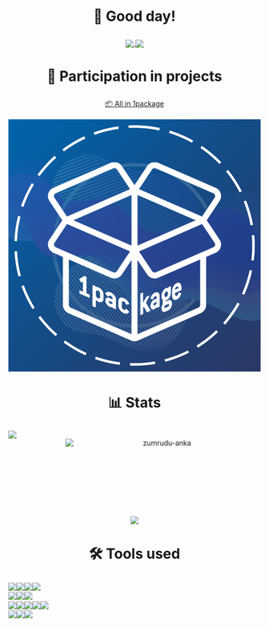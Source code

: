 <h1><p align="center">👋 Good day!</p></h1>

<p align="center">
	<a href="https://github.com/SecorD0" target="_blank">
		<img align="center" src="https://komarev.com/ghpvc/?username=SecorD0&style=flat-square&color=fc3a5a&label=Visitors">
	</a>
	<a href="https://github.com/SecorD0?tab=followers" target="_blank">
		<img align="center" src="https://img.shields.io/github/followers/SecorD0?style=social">
	</a>
</p>

<h1><p align="center">🔗 Participation in projects</p></h1>

<p align="center">
	<a href="https://t.me/OnePackage" target="_blank">
		📦 All in 1package
	</a>
	<br><br>
	<a href="https://t.me/OnePackage" target="_blank">
		<img src="./images/1package_logo.png">
	</a>
</p>

<h1><p align="center">📊 Stats</p></h1>

<p align=center>
<div align=center>
	<a href="https://github.com/SecorD0" title="GitHub Stats">
		<img align="left" width=390 src="https://github-readme-stats.vercel.app/api?username=SecorD0&bg_color=20232a&title_color=b353d2&text_color=ffffff&icon_color=08fefd&show_icons=true&rank_icon=percentile">
	</a>
	<a href="https://github.com/SecorD0" title="Streak Stats">
		<img align="right" width=390 src="https://github-readme-streak-stats.herokuapp.com/?user=SecorD0&background=20232a&stroke=b353d2&ring=08fefd&fire=08fefd&currStreakNum=ffffff&sideNums=ffffff&currStreakLabel=08fefd&sideLabels=b353d2&dates=ffffff&excludeDaysLabel=ffffff&hide_border=true" alt="zumrudu-anka">
	</a>
</div>
<br><br><br><br><br><br><br><br><br>
<div align=center>
	<a href="https://github.com/SecorD0" title="Most Used Languages">
		<img width=325 align="center" src="https://github-readme-stats.vercel.app/api/top-langs/?username=SecorD0&bg_color=20232a&title_color=b353d2&text_color=ffffff&layout=compact">
	</a>
</div>
</p>

<h1><p align="center">🛠 Tools used</p></h1>

<p><a href="https://github.com/SecorD0" target="_blank" rel="noopener"> <img src="https://img.shields.io/badge/Operating systems--information?style=flat-square&amp;logoColor=000&amp;color=ffff00" align="center"></a><a href="https://en.wikipedia.org/wiki/Linux" target="_blank" rel="noopener"><img src="https://img.shields.io/badge/Linux-informational?style=flat-square&amp;logo=linux&amp;logoColor=000&amp;color=ffff00" align="center"></a><a href="https://en.wikipedia.org/wiki/Microsoft_Windows" target="_blank" rel="noopener"><img src="https://img.shields.io/badge/Windows-informational?style=flat-square&amp;logo=windows&amp;logoColor=fff&amp;color=0178d4" align="center"></a><a href="https://en.wikipedia.org/wiki/Android_(operating_system)" target="_blank" rel="noopener"><img src="https://img.shields.io/badge/Android-informational?style=flat-square&amp;logo=android&amp;text_color=fff&amp;logoColor=fff&amp;color=a3c739" align="center"> <br></a> <a href="https://github.com/SecorD0" target="_blank" rel="noopener"> <img src="https://img.shields.io/badge/Languages--information?style=flat-square&amp;color=3474a7" align="center"></a><a href="https://en.wikipedia.org/wiki/Python_(programming_language)" target="_blank" rel="noopener"><img src="https://img.shields.io/badge/Python-informational?style=flat-square&amp;logo=python&amp;logoColor=fff&amp;color=3474a7" align="center"></a><a href="https://en.wikipedia.org/wiki/Bash_(Unix_shell)" target="_blank" rel="noopener"><img src="https://img.shields.io/badge/Bash-informational?style=flat-square&amp;logo=gnu-bash&amp;logoColor=fff&amp;color=3e474a" align="center"></a><a> <br></a> <a href="https://github.com/SecorD0" target="_blank" rel="noopener"> <img src="https://img.shields.io/badge/Tools--information?style=flat-square&amp;color=2395ec" align="center"></a><a href="https://en.wikipedia.org/wiki/Docker_(software)" target="_blank" rel="noopener"><img src="https://img.shields.io/badge/Docker-informational?style=flat-square&amp;logo=docker&amp;logoColor=fff&amp;color=2395ec" align="center"></a><a href="https://en.wikipedia.org/wiki/Grafana" target="_blank" rel="noopener"><img src="https://img.shields.io/badge/Grafana-informational?style=flat-square&amp;logo=grafana&amp;logoColor=fff&amp;color=f15b25" align="center"></a><a href="https://en.wikipedia.org/wiki/InfluxDB" target="_blank" rel="noopener"><img src="https://img.shields.io/badge/InfluxDB-informational?style=flat-square&amp;logo=influxdb&amp;logoColor=fff&amp;color=22adf6" align="center"></a><a href="https://en.wikipedia.org/wiki/MySQL" target="_blank" rel="noopener"><img src="https://img.shields.io/badge/MySQL-informational?style=flat-square&amp;logo=mysql&amp;logoColor=fff&amp;color=00618a" align="center"></a> <br> <a href="https://github.com/SecorD0" target="_blank" rel="noopener"> <img src="https://img.shields.io/badge/Hostings--information?style=flat-square&amp;color=ffb400" align="center"></a><a href="https://contabo.com/en/" target="_blank" rel="noopener"><img src="https://img.shields.io/badge/Contabo-informational?style=flat-square&amp;logoColor=fff&amp;color=ffb400" align="center"></a><a href="https://hetzner.cloud/?ref=VLYST6YYvi30" target="_blank" rel="noopener"><img src="https://img.shields.io/badge/Hetzner-informational?style=flat-square&amp;logo=hetzner&amp;logoColor=fff&amp;color=d50c2c" align="center"> </a></p>
